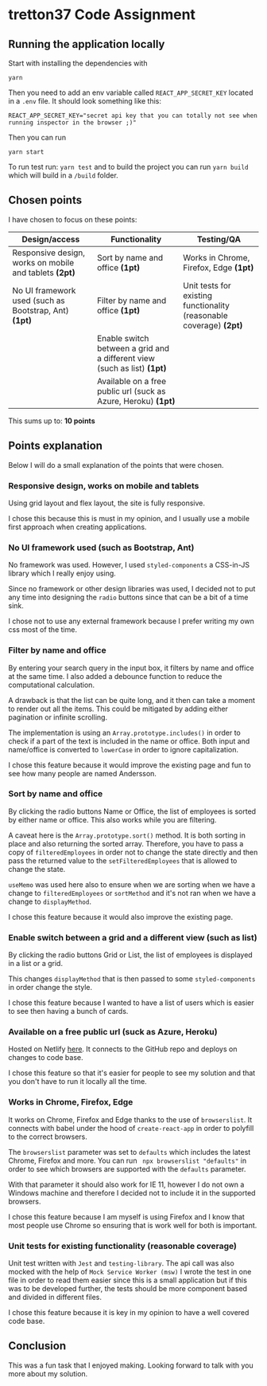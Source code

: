 # tretton37 Code Assignment

## Running the application locally
Start with  installing the dependencies with 
```
yarn
```
Then you need to add an env variable called `REACT_APP_SECRET_KEY` located in a `.env` file.
It should look something like this:
```
REACT_APP_SECRET_KEY="secret api key that you can totally not see when running inspector in the browser ;)"
```

Then you can run 
```
yarn start
```
To run test run: `yarn test` and to build the project you can run `yarn build` which will build in a `/build` folder.
## Chosen points
I have chosen to focus on these points:

| Design/access | Functionality | Testing/QA  |
| ------------- |-------------| -----|
| Responsive design, works on mobile and tablets **(2pt)**      | Sort by name and office **(1pt)** | Works in Chrome, Firefox, Edge **(1pt)** |
| No UI framework used (such as Bootstrap, Ant) **(1pt)**      | Filter by name and office **(1pt)**      |   Unit tests for existing functionality (reasonable coverage) **(2pt)** |
|  | Enable switch between a grid and a different view (such as list) **(1pt)**      |    |
| | Available on a free public url (suck as Azure, Heroku) **(1pt)** | |

This sums up to: **10 points**

## Points explanation
Below I will do a small explanation of the points that were chosen.

### Responsive design, works on mobile and tablets
Using grid layout and flex layout, the site is fully responsive.

I chose this because this is must in my opinion, and I usually use a mobile first approach when creating applications.

### No UI framework used (such as Bootstrap, Ant)
No framework was used. However, I used `styled-components` a CSS-in-JS library which I really enjoy using.

Since no framework or other design libraries was used, I decided not to put any time into designing the `radio` buttons since that can be a bit of a time sink.

I chose not to use any external framework because I prefer writing my own css most of the time. 

### Filter by name and office
By entering your search query in the input box, it filters by name and office at the same time. 
I also added a debounce function to reduce the computational calculation.

A drawback is that the list can be quite long, and it then can take a moment to render out all the items. 
This could be mitigated by adding either pagination or infinite scrolling.

The implementation is using an `Array.prototype.includes()` in order to check if a part of the text is included in the name or office. 
Both input and name/office is converted to `lowerCase` in order to ignore capitalization.

I chose this feature because it would improve the existing page and fun to see how many people are named Andersson.
### Sort by name and office
By clicking the radio buttons Name or Office, the list of employees is sorted by either name or office.
This also works while you are filtering.

A caveat here is the `Array.prototype.sort()` method. It is both sorting in place and also returning the sorted array.
Therefore, you have to pass a copy of `filteredEmployees` in order not to change the state directly and then pass the returned value to the `setFilteredEmployees` that is allowed to change the state.

`useMemo` was used here also to ensure when we are sorting when we have a change to `filteredEmployees` or `sortMethod` and it's not ran when we have a change to `displayMethod`.

I chose this feature because it would also improve the existing page. 
### Enable switch between a grid and a different view (such as list)
By clicking the radio buttons Grid or List, the list of employees is displayed in a list or a grid.

This changes `displayMethod` that is then passed to some `styled-components` in order change the style.

I chose this feature because I wanted to have a list of users which is easier to see then having a bunch of cards.

### Available on a free public url (suck as Azure, Heroku)
Hosted on Netlify [here](https://clever-visvesvaraya-1c1003.netlify.app).
It connects to the GitHub repo and deploys on changes to code base.

I chose this feature so that it's easier for people to see my solution and that you don't have to run it locally all the time.
### Works in Chrome, Firefox, Edge
It works on Chrome, Firefox and Edge thanks to the use of `browserslist`.
It connects with babel under the hood of `create-react-app` in order to polyfill to the correct browsers.

The `browserslist` parameter was set to `defaults` which includes the latest Chrome, Firefox and more. 
You can run ` npx browserslist "defaults"` in order to see which browsers are supported with the `defaults` parameter.

With that parameter it should also work for IE 11, however I do not own a Windows machine and therefore I decided not to include it in the supported browsers.

I chose this feature because I am myself is using Firefox and I know that most people use Chrome so ensuring that is work well for both is important.
### Unit tests for existing functionality (reasonable coverage)
Unit test written with `Jest` and `testing-library`.
The api call was also mocked with the help of `Mock Service Worker (msw)`
I wrote the test in one file in order to read them easier since this is a small application but if this was to be developed further, the tests should be more component based and divided in different files.

I chose this feature because it is key in my opinion to have a well covered code base.
## Conclusion
This was a fun task that I enjoyed making.
Looking forward to talk with you more about my solution.
